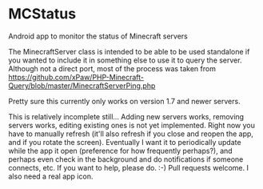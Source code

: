 MCStatus
========

Android app to monitor the status of Minecraft servers

The MinecraftServer class is intended to be able to be used standalone if you wanted to include it in something else to use it to query the server.  Although not a direct port, most of the process was taken from https://github.com/xPaw/PHP-Minecraft-Query/blob/master/MinecraftServerPing.php

Pretty sure this currently only works on version 1.7 and newer servers.

This is relatively incomplete still...
Adding new servers works, removing servers works, editing existing ones is not yet implemented.
Right now you have to manually refresh (it'll also refresh if you close and reopen the app, and if you rotate the screen).  Eventually I want it to periodically update while the app it open (preference for how frequently perhaps?), and perhaps even check in the background and do notifications if someone connects, etc.
If you want to help, please do. :-)  Pull requests welcome.
I also need a real app icon.